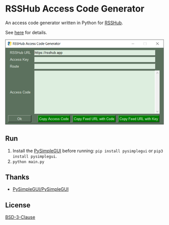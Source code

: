 # RSSHub Access Code Generator

An access code generator written in Python for [RSSHub](https://github.com/DIYgod/RSSHub).

See [here](https://docs.rsshub.app/install/#pei-zhi-fang-wen-kong-zhi-pei-zhi) for details.

![screenshot_1](./assets/screenshot_1.png)

## Run

1. Install the [PySimpleGUI](https://github.com/PySimpleGUI/PySimpleGUI) before running: `pip install pysimplegui` or `pip3 install pysimplegui`.
2. `python main.py`

## Thanks

- [PySimpleGUI/PySimpleGUI](https://github.com/PySimpleGUI/PySimpleGUI)

## License

[BSD-3-Clause](./LICENSE)